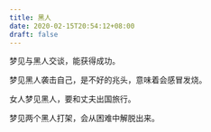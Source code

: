 ```yaml
---
title: 黑人
date: 2020-02-15T20:54:12+08:00
draft: false
---
```


梦见与黑人交谈，能获得成功。



梦见黑人袭击自己，是不好的兆头，意味着会感冒发烧。



女人梦见黑人，要和丈夫出国旅行。



梦见两个黑人打架，会从困难中解脱出来。

